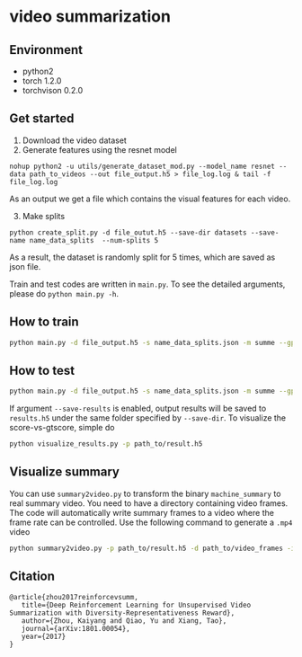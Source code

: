 # video summarization
## Environment
- python2
- torch 1.2.0
- torchvison 0.2.0

## Get started
1. Download the video dataset 
2. Generate features using the resnet model
``` 
nohup python2 -u utils/generate_dataset_mod.py --model_name resnet --data path_to_videos --out file_output.h5 > file_log.log & tail -f file_log.log
```
As an output we get a file which contains the visual features for each video.

3. Make splits

``` 
python create_split.py -d file_outut.h5 --save-dir datasets --save-name name_data_splits  --num-splits 5

```
As a result, the dataset is randomly split for 5 times, which are saved as json file.

Train and test codes are written in `main.py`. To see the detailed arguments, please do `python main.py -h`.
## How to train
```bash
python main.py -d file_output.h5 -s name_data_splits.json -m summe --gpu 0 --save-dir log/name_data-split0 --split-id 0 --verbose
```

## How to test
```bash
python main.py -d file_output.h5 -s name_data_splits.json -m summe --gpu 0 --save-dir log/name_data-split0 --split-id 0 --evaluate --resume path_to_your_model.pth.tar --verbose --save-results
```

If argument `--save-results` is enabled, output results will be saved to `results.h5` under the same folder specified by `--save-dir`. To visualize the score-vs-gtscore, simple do
```bash
python visualize_results.py -p path_to/result.h5
```

## Visualize summary
You can use `summary2video.py` to transform the binary `machine_summary` to real summary video. You need to have a directory containing video frames. The code will automatically write summary frames to a video where the frame rate can be controlled. Use the following command to generate a `.mp4` video
```bash
python summary2video.py -p path_to/result.h5 -d path_to/video_frames -i 0 --fps 30 --save-dir log --save-name summary.mp4
```


## Citation
```
@article{zhou2017reinforcevsumm, 
   title={Deep Reinforcement Learning for Unsupervised Video Summarization with Diversity-Representativeness Reward},
   author={Zhou, Kaiyang and Qiao, Yu and Xiang, Tao}, 
   journal={arXiv:1801.00054}, 
   year={2017} 
}
```

